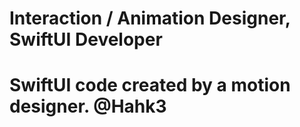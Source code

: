 # Interaction / Animation Designer, SwiftUI Developer
# SwiftUI code created by a motion designer. @Hahk3